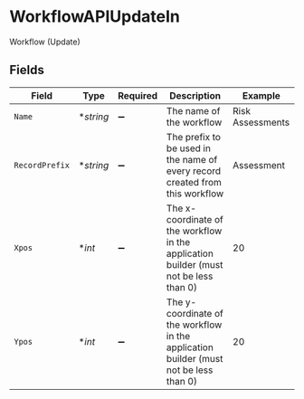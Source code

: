 # WorkflowAPIUpdateIn

Workflow (Update)


## Fields

| Field                                                                                 | Type                                                                                  | Required                                                                              | Description                                                                           | Example                                                                               |
| ------------------------------------------------------------------------------------- | ------------------------------------------------------------------------------------- | ------------------------------------------------------------------------------------- | ------------------------------------------------------------------------------------- | ------------------------------------------------------------------------------------- |
| `Name`                                                                                | **string*                                                                             | :heavy_minus_sign:                                                                    | The name of the workflow                                                              | Risk Assessments                                                                      |
| `RecordPrefix`                                                                        | **string*                                                                             | :heavy_minus_sign:                                                                    | The prefix to be used in the name of every record created from this workflow          | Assessment                                                                            |
| `Xpos`                                                                                | **int*                                                                                | :heavy_minus_sign:                                                                    | The x-coordinate of the workflow in the application builder (must not be less than 0) | 20                                                                                    |
| `Ypos`                                                                                | **int*                                                                                | :heavy_minus_sign:                                                                    | The y-coordinate of the workflow in the application builder (must not be less than 0) | 20                                                                                    |